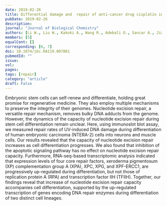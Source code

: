 ```yaml
---
date: 2019-02-26
title: Differential damage and  repair of anti-cancer drug cisplatin induced DNA-adducts across mouse organs
pubDate: 2019-02-26
description: 
journal: "Journal of Biological Chemistry"
authors: [Li W., Liu W., Kakoki A., Wang R., Adebali O., Sancar A., Jiang Y.]
members: [5]
equalCont: []
corresponding: [6, 7]
doi: 10.1074/jbc.RA119.007861
pubmedId: ""
issue: 
vol: 
pages: 
tags: [repair]
category: "article"
draft: False
---
```


Embryonic stem cells can self-renew and differentiate, holding great promise for regenerative medicine. They also employ multiple mechanisms to preserve the integrity of their genomes. Nucleotide excision repair, a versatile repair mechanism, removes bulky DNA adducts from the genome. However, the dynamics of the capacity of nucleotide excision repair during stem cell differentiation remain unclear. Here, using immunoslot blot assay, we measured repair rates of UV-induced DNA damage during differentiation of human embryonic carcinoma (NTERA-2) cells into neurons and muscle cells. Our results revealed that the capacity of nucleotide excision repair increases as cell differentiation progresses. We also found that inhibition of the apoptotic signaling pathway has no effect on nucleotide excision repair capacity. Furthermore, RNA-seq-based transcriptomic analysis indicated that expression levels of four core repair factors, xeroderma pigmentosum (XP) complementation group A (XPA), XPC, XPG, and XPF-ERCC1, are progressively up-regulated during differentiation, but not those of replication protein A (RPA) and transcription factor IIH (TFIIH). Together, our findings reveal that increase of nucleotide excision repair capacity accompanies cell differentiation, supported by the up-regulated transcription of genes encoding DNA repair enzymes during differentiation of two distinct cell lineages.
